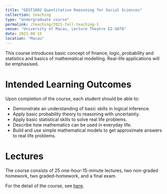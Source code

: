 ```yaml
---
title: "GEST1002 Quantitative Reasoning for Social Sciences"
collection: teaching
type: "Undergraduate course"
permalink: /teaching/2021-fall-teaching-1
venue: "University of Macau, Lecture Theatre E2-G078"
date: 2021-08-15
location: "Macau"
---
```


This course introduces basic concept of finance, logic, probability and statistics and basics of mathematical modelling.
Real-life applications will be emphasised.

Intended Learning Outcomes
======

Upon completion of the course, each student should be able to:
* Demonstrate an understanding of basic skills in logical inference.
* Apply basic probability theory to reasoning with uncertainty.
* Apply basic statistical skills to solve real life problems.
* Describe how mathematics can be used in everyday life.
* Build and use simple mathematical models to get approximate answers to real life problems.

Lectures
======

The course consists of 25 one-hour-15-minute lectures, two non-graded homework, two graded-homework, and a final exam.

For the detail of the course, see [here](https://isw.umac.mo/siwci/faces/courseDetailUG?courseCode=GEST1002).
